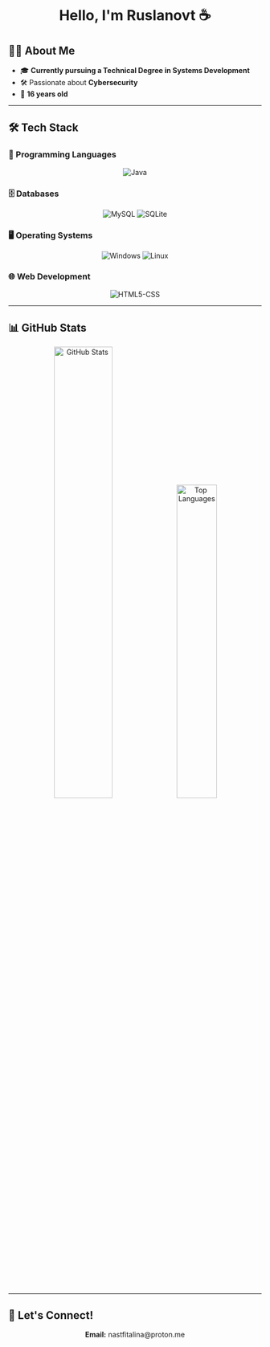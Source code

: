 <h1 align="center">Hello, I'm Ruslanovt ☕</h1>

## 👨‍💻 About Me

- 🎓 **Currently pursuing a Technical Degree in Systems Development**  
- 🛠️ Passionate about **Cybersecurity**  
- 🎂 **16 years old**  

---

## 🛠️ Tech Stack

### 🚀 Programming Languages
<p align="center">
  <img src="https://skillicons.dev/icons?i=java" alt="Java">
</p>

### 🗄️ Databases
<p align="center">
  <img src="https://img.shields.io/badge/MySQL-4479A1?style=for-the-badge&logo=mysql&logoColor=white" alt="MySQL">
  <img src="https://img.shields.io/badge/SQLite-07405E?style=for-the-badge&logo=sqlite&logoColor=white" alt="SQLite">
</p>

### 🖥️ Operating Systems
<p align="center">
  <img src="https://img.shields.io/badge/Windows-0078D6?style=for-the-badge&logo=windows&logoColor=white" alt="Windows">
  <img src="https://img.shields.io/badge/Linux-E34F26?logo=linux&logoColor=black&style=for-the-badge" alt="Linux">
</p>

### 🌐 Web Development
<p align="center">
  <img src="https://skillicons.dev/icons?i=js,html,css" alt="HTML5-CSS">
</p>

---

## 📊 GitHub Stats

<p align="center">
  <img src="https://github-readme-stats.vercel.app/api?username=ruslanovt&show_icons=true&theme=dark&hide_border=true&count_private=true&include_all_commits=true" alt="GitHub Stats" width="48%">
  <img src="https://github-readme-stats.vercel.app/api/top-langs/?username=ruslanovt&layout=compact&theme=dark&hide_border=true" alt="Top Languages" width="40%">
</p>

---

## 🌟 Let's Connect!
<p align="center">
  <strong>Email:</strong> nastfitalina@proton.me
</p>
